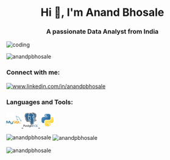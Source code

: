 

<h1 align="center">Hi 👋, I'm Anand Bhosale</h1>
<h3 align="center">A passionate Data Analyst from India</h3>

<img lign="right" alt="coding" width="400" src="![image](https://github.com/user-attachments/assets/ae71b497-ecee-49e4-a662-1304a37fd77c)">

<p align="left"> <img src="https://komarev.com/ghpvc/?username=anandpbhosale&label=Profile%20views&color=0e75b6&style=flat" alt="anandpbhosale" /> </p>

<h3 align="left">Connect with me:</h3>
<p align="left">
<a href="https://linkedin.com/in/www.linkedin.com/in/anandpbhosale" target="blank"><img align="center" src="https://raw.githubusercontent.com/rahuldkjain/github-profile-readme-generator/master/src/images/icons/Social/linked-in-alt.svg" alt="www.linkedin.com/in/anandpbhosale" height="30" width="40" /></a>
</p>

<h3 align="left">Languages and Tools:</h3>
<p align="left"> <a href="https://www.mysql.com/" target="_blank" rel="noreferrer"> <img src="https://raw.githubusercontent.com/devicons/devicon/master/icons/mysql/mysql-original-wordmark.svg" alt="mysql" width="40" height="40"/> </a> <a href="https://www.postgresql.org" target="_blank" rel="noreferrer"> <img src="https://raw.githubusercontent.com/devicons/devicon/master/icons/postgresql/postgresql-original-wordmark.svg" alt="postgresql" width="40" height="40"/> </a> <a href="https://www.python.org" target="_blank" rel="noreferrer"> <img src="https://raw.githubusercontent.com/devicons/devicon/master/icons/python/python-original.svg" alt="python" width="40" height="40"/> </a> </p>

<p><img align="left" src="https://github-readme-stats.vercel.app/api/top-langs?username=anandpbhosale&show_icons=true&locale=en&layout=compact" alt="anandpbhosale" /></p>

<p>&nbsp;<img align="center" src="https://github-readme-stats.vercel.app/api?username=anandpbhosale&show_icons=true&locale=en" alt="anandpbhosale" /></p>

<p><img align="center" src="https://github-readme-streak-stats.herokuapp.com/?user=anandpbhosale&" alt="anandpbhosale" /></p>
